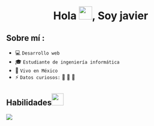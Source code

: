<div align="center" width="50">
    
</div>
<h1 align="center">Hola <img src="https://media.giphy.com/media/hvRJCLFzcasrR4ia7z/giphy.gif" width="35">, Soy javier</h1>

## Sobre mí :

- 💻 `Desarrollo web`
- 🎓 `Estudiante de ingeniería informática`
- 🏡 `Vivo en México`
- ⚡ `Datos curiosos:` 🍕 🏉 🎥

<h2>Habilidades<img src = "https://media2.giphy.com/media/QssGEmpkyEOhBCb7e1/giphy.gif?cid=ecf05e47a0n3gi1bfqntqmob8g9aid1oyj2wr3ds3mg700bl&rid=giphy.gif" width = 32px> </h2>
<p align="left">
  <a href="https://skillicons.dev">
    <img src="https://skillicons.dev/icons?i=github,vscode,react,ts,js,vite,tailwind" />
  </a>
</p>
